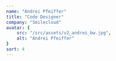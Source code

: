 ```yaml
---
name: "Andrei Pfeiffer"
title: "Code Designer"
company: "Smilecloud"
avatar: {
    src: "/src/assets/v2_andrei_bw.jpg",
    alt: "Andrei Pfeiffer"
}
sort: 4
---
```

